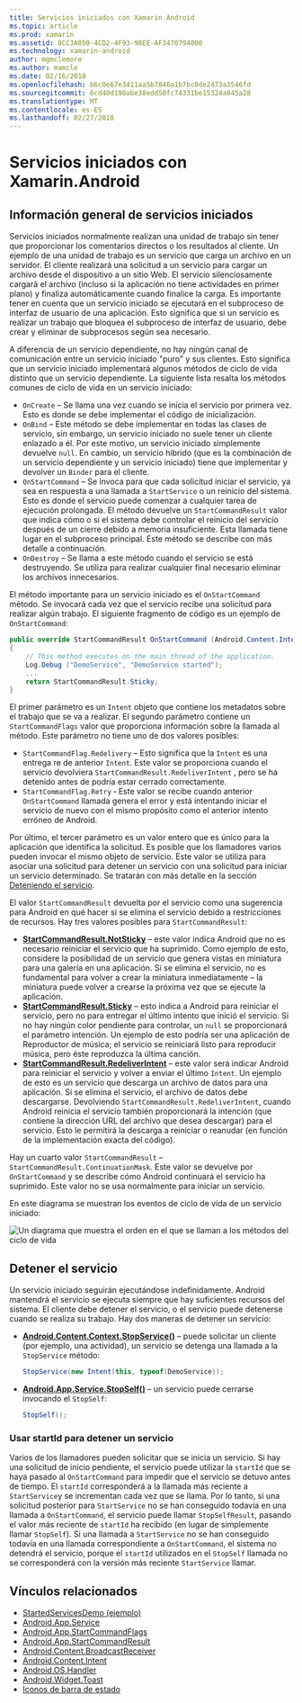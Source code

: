 ```yaml
---
title: Servicios iniciados con Xamarin.Android
ms.topic: article
ms.prod: xamarin
ms.assetid: 8CC3A850-4CD2-4F93-98EE-AF3470794000
ms.technology: xamarin-android
author: mgmclemore
ms.author: mamcle
ms.date: 02/16/2018
ms.openlocfilehash: b6c0e67e3411aa5b7846a1b7bc0de2473a3546fd
ms.sourcegitcommit: 6cd40d190abe38edd50fc74331be15324a845a28
ms.translationtype: MT
ms.contentlocale: es-ES
ms.lasthandoff: 02/27/2018
---
```

# <a name="started-services-with-xamarinandroid"></a>Servicios iniciados con Xamarin.Android

## <a name="started-services-overview"></a>Información general de servicios iniciados

Servicios iniciados normalmente realizan una unidad de trabajo sin tener que proporcionar los comentarios directos o los resultados al cliente. Un ejemplo de una unidad de trabajo es un servicio que carga un archivo en un servidor. El cliente realizará una solicitud a un servicio para cargar un archivo desde el dispositivo a un sitio Web. El servicio silenciosamente cargará el archivo (incluso si la aplicación no tiene actividades en primer plano) y finaliza automáticamente cuando finalice la carga. Es importante tener en cuenta que un servicio iniciado se ejecutará en el subproceso de interfaz de usuario de una aplicación. Esto significa que si un servicio es realizar un trabajo que bloquea el subproceso de interfaz de usuario, debe crear y eliminar de subprocesos según sea necesario.

A diferencia de un servicio dependiente, no hay ningún canal de comunicación entre un servicio iniciado "puro" y sus clientes. Esto significa que un servicio iniciado implementará algunos métodos de ciclo de vida distinto que un servicio dependiente. La siguiente lista resalta los métodos comunes de ciclo de vida en un servicio iniciado:

* `OnCreate` &ndash; Se llama una vez cuando se inicia el servicio por primera vez. Esto es donde se debe implementar el código de inicialización.
* `OnBind` &ndash; Este método se debe implementar en todas las clases de servicio, sin embargo, un servicio iniciado no suele tener un cliente enlazado a él. Por este motivo, un servicio iniciado simplemente devuelve `null`. En cambio, un servicio híbrido (que es la combinación de un servicio dependiente y un servicio iniciado) tiene que implementar y devolver un `Binder` para el cliente.
* `OnStartCommand` &ndash; Se invoca para que cada solicitud iniciar el servicio, ya sea en respuesta a una llamada a `StartService` o un reinicio del sistema. Esto es donde el servicio puede comenzar a cualquier tarea de ejecución prolongada. El método devuelve un `StartCommandResult` valor que indica cómo o si el sistema debe controlar el reinicio del servicio después de un cierre debido a memoria insuficiente. Esta llamada tiene lugar en el subproceso principal. Este método se describe con más detalle a continuación.
* `OnDestroy` &ndash; Se llama a este método cuando el servicio se está destruyendo. Se utiliza para realizar cualquier final necesario eliminar los archivos innecesarios.

El método importante para un servicio iniciado es el `OnStartCommand` método. Se invocará cada vez que el servicio recibe una solicitud para realizar algún trabajo. El siguiente fragmento de código es un ejemplo de `OnStartCommand`: 

```csharp
public override StartCommandResult OnStartCommand (Android.Content.Intent intent, StartCommandFlags flags, int startId)
{
    // This method executes on the main thread of the application.
    Log.Debug ("DemoService", "DemoService started");
    ...
    return StartCommandResult.Sticky;
}
```

El primer parámetro es un `Intent` objeto que contiene los metadatos sobre el trabajo que se va a realizar. El segundo parámetro contiene un `StartCommandFlags` valor que proporciona información sobre la llamada al método. Este parámetro no tiene uno de dos valores posibles:

* `StartCommandFlag.Redelivery` &ndash; Esto significa que la `Intent` es una entrega re de anterior `Intent`. Este valor se proporciona cuando el servicio devolviera `StartCommandResult.RedeliverIntent` , pero se ha detenido antes de podría estar cerrado correctamente.
* `StartCommandFlag.Retry` &dash; Este valor se recibe cuando anterior `OnStartCommand` llamada genera el error y está intentando iniciar el servicio de nuevo con el mismo propósito como el anterior intento erróneo de Android.
 
Por último, el tercer parámetro es un valor entero que es único para la aplicación que identifica la solicitud. Es posible que los llamadores varios pueden invocar el mismo objeto de servicio. Este valor se utiliza para asociar una solicitud para detener un servicio con una solicitud para iniciar un servicio determinado. Se tratarán con más detalle en la sección [Deteniendo el servicio](#Stopping_the_Service). 

El valor `StartCommandResult` devuelta por el servicio como una sugerencia para Android en qué hacer si se elimina el servicio debido a restricciones de recursos. Hay tres valores posibles para `StartCommandResult`:

* **[StartCommandResult.NotSticky](https://developer.xamarin.com/api/field/Android.App.StartCommandResult.NotSticky/)**  &ndash; este valor indica Android que no es necesario reiniciar el servicio que ha suprimido. Como ejemplo de esto, considere la posibilidad de un servicio que genera vistas en miniatura para una galería en una aplicación. Si se elimina el servicio, no es fundamental para volver a crear la miniatura inmediatamente &ndash; la miniatura puede volver a crearse la próxima vez que se ejecute la aplicación.
* **[StartCommandResult.Sticky](https://developer.xamarin.com/api/field/Android.App.StartCommandResult.Sticky/)**  &ndash; esto indica a Android para reiniciar el servicio, pero no para entregar el último intento que inició el servicio. Si no hay ningún color pendiente para controlar, un `null` se proporcionará el parámetro intención. Un ejemplo de esto podría ser una aplicación de Reproductor de música; el servicio se reiniciará listo para reproducir música, pero éste reproduzca la última canción. 
* **[StartCommandResult.RedeliverIntent](https://developer.xamarin.com/api/field/Android.App.StartCommandResult.RedeliverIntent/)**  &ndash; este valor será indicar Android para reiniciar el servicio y volver a enviar el último `Intent`. Un ejemplo de esto es un servicio que descarga un archivo de datos para una aplicación. Si se elimina el servicio, el archivo de datos debe descargarse. Devolviendo `StartCommandResult.RedeliverIntent`, cuando Android reinicia el servicio también proporcionará la intención (que contiene la dirección URL del archivo que desea descargar) para el servicio. Esto le permitirá la descarga a reiniciar o reanudar (en función de la implementación exacta del código).

Hay un cuarto valor `StartCommandResult` &ndash; `StartCommandResult.ContinuationMask`. Este valor se devuelve por `OnStartCommand` y se describe cómo Android continuará el servicio ha suprimido. Este valor no se usa normalmente para iniciar un servicio.

En este diagrama se muestran los eventos de ciclo de vida de un servicio iniciado: 

![Un diagrama que muestra el orden en el que se llaman a los métodos del ciclo de vida](started-services-images/started-service-01.png "un diagrama que muestra el orden en el que se llaman a los métodos del ciclo de vida.")


## <a name="stopping-the-service"></a>Detener el servicio

Un servicio iniciado seguirán ejecutándose indefinidamente. Android mantendrá el servicio se ejecuta siempre que hay suficientes recursos del sistema. El cliente debe detener el servicio, o el servicio puede detenerse cuando se realiza su trabajo. Hay dos maneras de detener un servicio: 
 
* **[Android.Content.Context.StopService()](https://developer.xamarin.com/api/member/Android.Content.Context.StopService/p/Android.Content.Intent/)**  &ndash; puede solicitar un cliente (por ejemplo, una actividad), un servicio se detenga una llamada a la `StopService` método: 

    ```csharp
    StopService(new Intent(this, typeof(DemoService));
    ```

* **[Android.App.Service.StopSelf()](https://developer.xamarin.com/api/member/Android.App.Service.StopSelf()/)**  &ndash; un servicio puede cerrarse invocando el `StopSelf`:

    ```csharp
    StopSelf();
    ```
    
### <a name="using-startid-to-stop-a-service"></a>Usar startId para detener un servicio

Varios de los llamadores pueden solicitar que se inicia un servicio. Si hay una solicitud de inicio pendiente, el servicio puede utilizar la `startId` que se haya pasado al `OnStartCommand` para impedir que el servicio se detuvo antes de tiempo. El `startId` corresponderá a la llamada más reciente a `StartService`y se incrementan cada vez que se llama. Por lo tanto, si una solicitud posterior para `StartService` no se han conseguido todavía en una llamada a `OnStartCommand`, el servicio puede llamar `StopSelfResult`, pasando el valor más reciente de `startId` ha recibido (en lugar de simplemente llamar `StopSelf`). Si una llamada a `StartService` no se han conseguido todavía en una llamada correspondiente a `OnStartCommand`, el sistema no detendrá el servicio, porque el `startId` utilizados en el `StopSelf` llamada no se corresponderá con la versión más reciente `StartService` llamar.


## <a name="related-links"></a>Vínculos relacionados

- [StartedServicesDemo (ejemplo)](https://developer.xamarin.com/samples/monodroid/ApplicationFundamentals/ServiceSamples/StartedServicesDemo/)
- [Android.App.Service](https://developer.xamarin.com/api/type/Android.App.Service)
- [Android.App.StartCommandFlags](https://developer.xamarin.com/api/type/Android.App.StartCommandFlags)
- [Android.App.StartCommandResult](https://developer.xamarin.com/api/type/Android.App.StartCommandResult)
- [Android.Content.BroadcastReceiver](https://developer.xamarin.com/api/type/Android.Content.BroadcastReceiver/)
- [Android.Content.Intent](https://developer.xamarin.com/api/type/Android.Content.Intent)
- [Android.OS.Handler](https://developer.xamarin.com/api/type/Android.OS.Handler/)
- [Android.Widget.Toast](https://developer.xamarin.com/api/type/Android.Widget.Toast/)
- [Iconos de barra de estado](http://developer.android.com/guide/practices/ui_guidelines/icon_design_status_bar.html)
